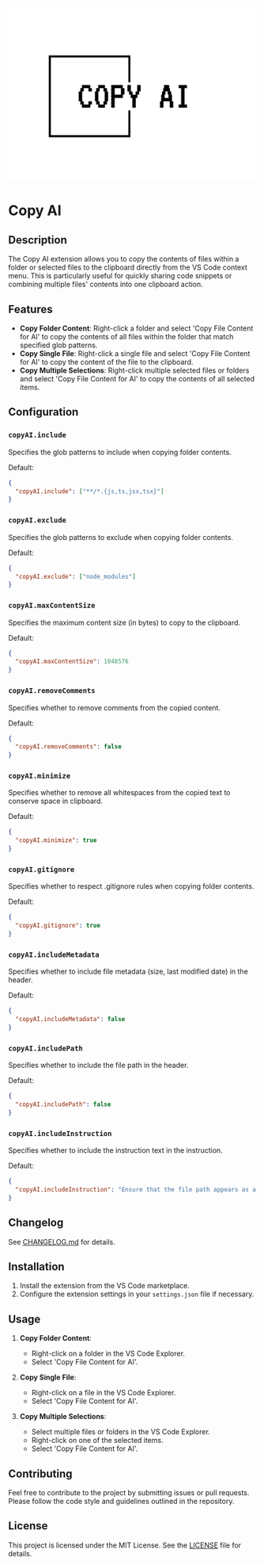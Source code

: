 <p align="center">
  <img src="./assets/readme-title.png" width="600" />
</p>

# Copy AI

## Description

The Copy AI extension allows you to copy the contents of files within a folder or selected files to the clipboard directly from the VS Code context menu. This is particularly useful for quickly sharing code snippets or combining multiple files' contents into one clipboard action.

## Features

- **Copy Folder Content**: Right-click a folder and select 'Copy File Content for AI' to copy the contents of all files within the folder that match specified glob patterns.
- **Copy Single File**: Right-click a single file and select 'Copy File Content for AI' to copy the content of the file to the clipboard.
- **Copy Multiple Selections**: Right-click multiple selected files or folders and select 'Copy File Content for AI' to copy the contents of all selected items.

## Configuration

### `copyAI.include`

Specifies the glob patterns to include when copying folder contents.

Default:

```json
{
  "copyAI.include": ["**/*.{js,ts,jsx,tsx}"]
}
```

### `copyAI.exclude`

Specifies the glob patterns to exclude when copying folder contents.

Default:

```json
{
  "copyAI.exclude": ["node_modules"]
}
```

### `copyAI.maxContentSize`

Specifies the maximum content size (in bytes) to copy to the clipboard.

Default:

```json
{
  "copyAI.maxContentSize": 1048576
}
```

### `copyAI.removeComments`

Specifies whether to remove comments from the copied content.

Default:

```json
{
  "copyAI.removeComments": false
}
```

### `copyAI.minimize`

Specifies whether to remove all whitespaces from the copied text to conserve space in clipboard.

Default:

```json
{
  "copyAI.minimize": true
}
```

### `copyAI.gitignore`

Specifies whether to respect .gitignore rules when copying folder contents.

Default:

```json
{
  "copyAI.gitignore": true
}
```

### `copyAI.includeMetadata`

Specifies whether to include file metadata (size, last modified date) in the header.

Default:

```json
{
  "copyAI.includeMetadata": false
}
```

### `copyAI.includePath`

Specifies whether to include the file path in the header.

Default:

```json
{
  "copyAI.includePath": false
}
```

### `copyAI.includeInstruction`

Specifies whether to include the instruction text in the instruction.

Default:

```json
{
  "copyAI.includeInstruction": "Ensure that the file path appears as a header before the code block.\nYour task is to."
}
```

## Changelog

See [CHANGELOG.md](CHANGELOG.md) for details.

## Installation

1. Install the extension from the VS Code marketplace.
2. Configure the extension settings in your `settings.json` file if necessary.

## Usage

1. **Copy Folder Content**:

   - Right-click on a folder in the VS Code Explorer.
   - Select 'Copy File Content for AI'.

2. **Copy Single File**:

   - Right-click on a file in the VS Code Explorer.
   - Select 'Copy File Content for AI'.

3. **Copy Multiple Selections**:
   - Select multiple files or folders in the VS Code Explorer.
   - Right-click on one of the selected items.
   - Select 'Copy File Content for AI'.

## Contributing

Feel free to contribute to the project by submitting issues or pull requests. Please follow the code style and guidelines outlined in the repository.

## License

This project is licensed under the MIT License. See the [LICENSE](LICENSE) file for details.
